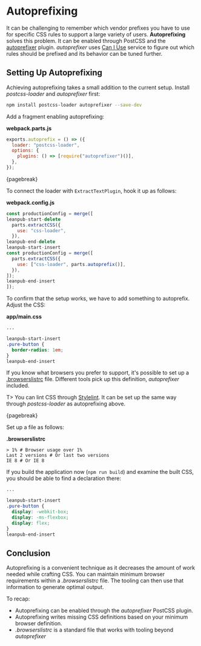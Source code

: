 # Autoprefixing

It can be challenging to remember which vendor prefixes you have to use for specific CSS rules to support a large variety of users. **Autoprefixing** solves this problem. It can be enabled through PostCSS and the [autoprefixer](https://www.npmjs.com/package/autoprefixer) plugin. *autoprefixer* uses [Can I Use](http://caniuse.com/) service to figure out which rules should be prefixed and its behavior can be tuned further.

## Setting Up Autoprefixing

Achieving autoprefixing takes a small addition to the current setup. Install *postcss-loader* and *autoprefixer* first:

```bash
npm install postcss-loader autoprefixer --save-dev
```

Add a fragment enabling autoprefixing:

**webpack.parts.js**

```javascript
exports.autoprefix = () => ({
  loader: "postcss-loader",
  options: {
    plugins: () => [require("autoprefixer")()],
  },
});
```

{pagebreak}

To connect the loader with `ExtractTextPlugin`, hook it up as follows:

**webpack.config.js**

```javascript
const productionConfig = merge([
leanpub-start-delete
  parts.extractCSS({
    use: "css-loader",
  }),
leanpub-end-delete
leanpub-start-insert
const productionConfig = merge([
  parts.extractCSS({
    use: ["css-loader", parts.autoprefix()],
  }),
]);
leanpub-end-insert
]);
```

To confirm that the setup works, we have to add something to autoprefix. Adjust the CSS:

**app/main.css**

```css
...

leanpub-start-insert
.pure-button {
  border-radius: 1em;
}
leanpub-end-insert
```

If you know what browsers you prefer to support, it's possible to set up a [.browserslistrc](https://www.npmjs.com/package/browserslist) file. Different tools pick up this definition, *autoprefixer* included.

T> You can lint CSS through [Stylelint](http://stylelint.io/). It can be set up the same way through *postcss-loader* as autoprefixing above.

{pagebreak}

Set up a file as follows:

**.browserslistrc**

```
> 1% # Browser usage over 1%
Last 2 versions # Or last two versions
IE 8 # Or IE 8
```

If you build the application now (`npm run build`) and examine the built CSS, you should be able to find a declaration there:

```css
...

leanpub-start-insert
.pure-button {
  display: -webkit-box;
  display: -ms-flexbox;
  display: flex;
}
leanpub-end-insert
```

## Conclusion

Autoprefixing is a convenient technique as it decreases the amount of work needed while crafting CSS. You can maintain minimum browser requirements within a *.browserslistrc* file. The tooling can then use that information to generate optimal output.

To recap:

* Autoprefixing can be enabled through the *autoprefixer* PostCSS plugin.
* Autoprefixing writes missing CSS definitions based on your minimum browser definition.
* *.browserslistrc* is a standard file that works with tooling beyond *autoprefixer*
